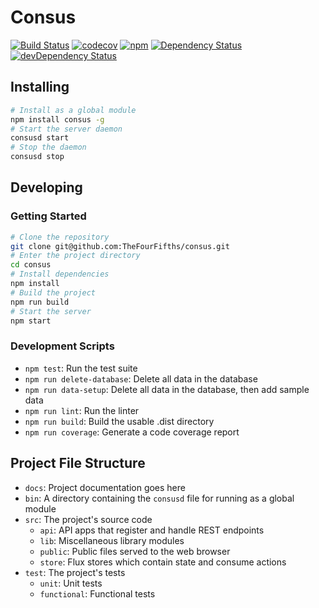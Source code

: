 # Consus

[![Build Status](https://travis-ci.org/TheFourFifths/consus.svg?branch=dev)](https://travis-ci.org/TheFourFifths/consus)
[![codecov](https://codecov.io/gh/TheFourFifths/consus/branch/dev/graph/badge.svg)](https://codecov.io/gh/TheFourFifths/consus)
[![npm](https://img.shields.io/npm/v/consus.svg)](https://www.npmjs.com/package/consus)
[![Dependency Status](https://david-dm.org/TheFourFifths/consus.svg)](https://david-dm.org/TheFourFifths/consus)
[![devDependency Status](https://david-dm.org/TheFourFifths/consus/dev-status.svg)](https://david-dm.org/TheFourFifths/consus?type=dev)

## Installing

```bash
# Install as a global module
npm install consus -g
# Start the server daemon
consusd start
# Stop the daemon
consusd stop
```

## Developing

### Getting Started

```bash
# Clone the repository
git clone git@github.com:TheFourFifths/consus.git
# Enter the project directory
cd consus
# Install dependencies
npm install
# Build the project
npm run build
# Start the server
npm start
```

### Development Scripts

* `npm test`: Run the test suite
* `npm run delete-database`: Delete all data in the database
* `npm run data-setup`: Delete all data in the database, then add sample data
* `npm run lint`: Run the linter
* `npm run build`: Build the usable .dist directory
* `npm run coverage`: Generate a code coverage report

## Project File Structure

* `docs`: Project documentation goes here
* `bin`: A directory containing the `consusd` file for running as a global module
* `src`: The project's source code
    * `api`: API apps that register and handle REST endpoints
    * `lib`: Miscellaneous library modules
    * `public`: Public files served to the web browser
    * `store`: Flux stores which contain state and consume actions
* `test`: The project's tests
    * `unit`: Unit tests
    * `functional`: Functional tests
